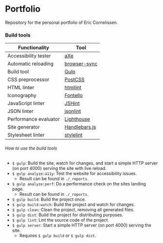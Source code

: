 # Portfolio
Repository for the personal portfolio of Eric Cornelissen.

### Build tools
| Functionality | Tool |
|---|---|
| Accessibility tester | [aXe](https://www.axe-core.org/) |
| Automatic reloading | [browser-sync](https://browsersync.io/) |
| Build tool | [Gulp](https://gulpjs.com/) |
| CSS preprocessor | [PostCSS](https://postcss.org/) |
| HTML linter | [htmllint](http://htmllint.github.io/) |
| Iconography | [Fontello](http://fontello.com/) |
| JavaScript linter | [JSHint](https://jshint.com/) |
| JSON linter | [jsonlint](https://github.com/zaach/jsonlint) |
| Performance evaluator | [Lighthouse](https://github.com/GoogleChrome/lighthouse) |
| Site generator | [Handlebars.js](https://handlebarsjs.com/builtin_helpers.html) |
| Stylesheet linter | [stylelint](https://stylelint.io/) |

###### How to use the build tools
- `$ gulp`: Build the site, watch for changes, and start a simple HTTP server (on port 4000) serving the site with live reload.
- `$ gulp analyze:a11y`: Test the website for accessibility issues.
  - Result can be found in `./_reports`.
- `$ gulp analyze:perf`: Do a performance check on the sites landing page.
  - Result can be found in `./_reports`.
- `$ gulp build`: Build the project once.
- `$ gulp build:watch`: Build the project and watch for changes.
- `$ gulp clean`: Clean the project, removing all generated files.
- `$ gulp dist`: Build the project for distributing purposes.
- `$ gulp lint`: Lint the source code of the project.
- `$ gulp server`: Start a simple HTTP server (on port 4000) serving the site.
  - Requires `$ gulp build` or `$ gulp dist`.
